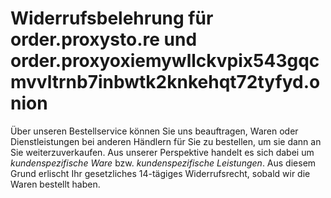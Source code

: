 # Widerrufsbelehrung für order.proxysto.re und order.proxyoxiemywllckvpix543gqcmvvltrnb7inbwtk2knkehqt72tyfyd.onion

Über unseren Bestellservice können Sie uns beauftragen, Waren oder Dienstleistungen bei anderen Händlern für Sie zu bestellen, um sie dann an Sie weiterzuverkaufen. Aus unserer Perspektive handelt es sich dabei um _kundenspezifische Ware_ bzw. _kundenspezifische Leistungen_. Aus diesem Grund erlischt Ihr gesetzliches 14-tägiges Widerrufsrecht, sobald wir die Waren bestellt haben.
